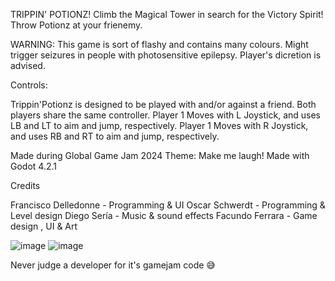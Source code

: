 TRIPPIN' POTIONZ!
Climb the Magical Tower in search for the Victory Spirit! Throw Potionz at your frienemy.

WARNING: This game is sort of flashy and contains many colours. Might trigger seizures in people with photosensitive epilepsy. Player's dicretion is advised.

Controls:

Trippin'Potionz is designed to be played with and/or against a friend.
Both players share the same controller.
Player 1 Moves with L Joystick, and uses LB and LT to aim and jump, respectively.
Player 1 Moves with R Joystick, and uses RB and RT to aim and jump, respectively.

Made during Global Game Jam 2024
Theme: Make me laugh!
Made with Godot 4.2.1

Credits

Francisco Delledonne - Programming & UI
Oscar Schwerdt - Programming & Level design
Diego Sería - Music & sound effects
Facundo Ferrara - Game design , UI & Art

![image](https://github.com/delleloper/drunkenmages/assets/17836214/fd972d8f-c392-4bf6-99bf-619afc52b8fc)
![image](https://github.com/delleloper/drunkenmages/assets/17836214/704181dd-f67e-4e7c-8dbf-981e4bb270a4)

Never judge a developer for it's  gamejam code 😅
